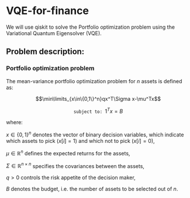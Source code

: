 # VQE-for-finance
We will use qiskit to solve the Portfolio optimization problem using the Variational Quantum Eigensolver (VQE).

## Problem description:

### Portfolio optimization problem

The mean-variance portfolio optimization problem for $n$ assets is defined as:

$$\min\limits_{x\in\{0,1\}^n}qx^T\Sigma x-\mu^Tx$$

$$\texttt{subject to: }1^Tx=B$$

where:

$x\in\{0,1\}^n$ denotes the vector of binary decision variables, which indicate which assets to pick ($x[i]=1$) and which not to pick ($x[i]=0$),

$\mu\in\mathbb{R}^n$ defines the expected returns for the assets,

$\Sigma\in\mathbb{R}^{n\times n}$ specifies the covariances between the assets,

$q>0$ controls the risk appetite of the decision maker,

$B$ denotes the budget, i.e. the number of assets to be selected out of $n$.
